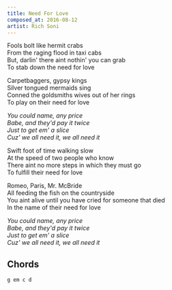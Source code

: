 ```yaml
---
title: Need For Love
composed_at: 2016-08-12
artist: Rich Soni
---
```


Fools bolt like hermit crabs  
From the raging flood in taxi cabs  
But, darlin' there aint nothin' you can grab  
To stab down the need for love  

Carpetbaggers, gypsy kings  
Silver tongued mermaids sing  
Conned the goldsmiths wives out of her rings  
To play on their need for love  

*You could name, any price*  
*Babe, and they'd pay it twice*  
*Just to get em' a slice*  
*Cuz' we all need it, we all need it*  

Swift foot of time walking slow  
At the speed of two people who know  
There aint no more steps in which they must go  
To fulfill their need for love  

Romeo, Paris, Mr. McBride  
All feeding the fish on the countryside  
You aint alive until you have cried for someone that died  
In the name of their need for love  

*You could name, any price*  
*Babe, and they'd pay it twice*  
*Just to get em' a slice*  
*Cuz' we all need it, we all need it*  

## Chords

```
g em c d
```
